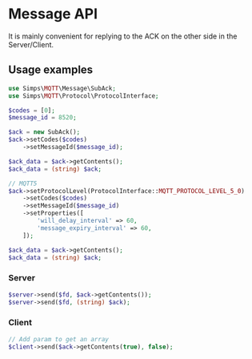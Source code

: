 # Message API

It is mainly convenient for replying to the ACK on the other side in the Server/Client.

## Usage examples

```php
use Simps\MQTT\Message\SubAck;
use Simps\MQTT\Protocol\ProtocolInterface;

$codes = [0];
$message_id = 8520;

$ack = new SubAck();
$ack->setCodes($codes)
    ->setMessageId($message_id);

$ack_data = $ack->getContents();
$ack_data = (string) $ack;

// MQTT5
$ack->setProtocolLevel(ProtocolInterface::MQTT_PROTOCOL_LEVEL_5_0)
    ->setCodes($codes)
    ->setMessageId($message_id)
    ->setProperties([
        'will_delay_interval' => 60,
        'message_expiry_interval' => 60,
    ]);

$ack_data = $ack->getContents();
$ack_data = (string) $ack;
```

### Server

```php
$server->send($fd, $ack->getContents());
$server->send($fd, (string) $ack);
```

### Client

```php
// Add param to get an array
$client->send($ack->getContents(true), false);
```

